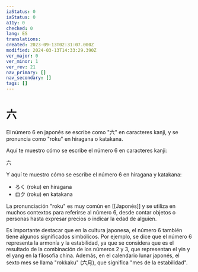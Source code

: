 ```yaml
---
iaStatus: 0
iaStatus: 0
a11y: 0
checked: 0
lang: ES
translations: 
created: 2023-09-13T02:31:07.000Z
modified: 2024-03-13T14:33:29.390Z
ver_major: 0
ver_minor: 1
ver_rev: 21
nav_primary: []
nav_secondary: []
tags: []
---
```

# 六

El número 6 en japonés se escribe como "六" en caracteres kanji, y se pronuncia como "roku" en hiragana o katakana.

Aquí te muestro cómo se escribe el número 6 en caracteres kanji:

六

Y aquí te muestro cómo se escribe el número 6 en hiragana y katakana:

-   ろく (roku) en hiragana
-   ロク (roku) en katakana

La pronunciación "roku" es muy común en [[Japonés]] y se utiliza en muchos contextos para referirse al número 6, desde contar objetos o personas hasta expresar precios o indicar la edad de alguien.

Es importante destacar que en la cultura japonesa, el número 6 también tiene algunos significados simbólicos. Por ejemplo, se dice que el número 6 representa la armonía y la estabilidad, ya que se considera que es el resultado de la combinación de los números 2 y 3, que representan el yin y el yang en la filosofía china. Además, en el calendario lunar japonés, el sexto mes se llama "rokkaku" (六月), que significa "mes de la estabilidad".